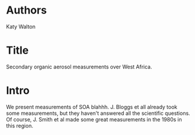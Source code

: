 # Authors 
Katy Walton

# Title 
Secondary organic aerosol measurements over West Africa.

# Intro
We present measurements of SOA blahhh. J. Bloggs et all already took some measurements, but they haven't answered all the scientific questions. Of course, J. Smith et al made some great measurements in the 1980s in this region.
